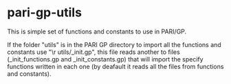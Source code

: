 # pari-gp-utils
This is simple set of functions and constants to use in PARI/GP.


If the folder "utils" is in the PARI GP directory to import all the functions and constants use "\r utils/_init.gp", this file reads another to files (_init_functions.gp and _init_constants.gp) that will import the specify functions written in each one (by deafault it reads all the files from functions and constants).
